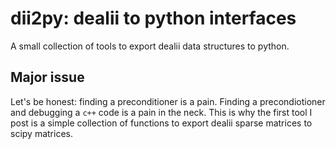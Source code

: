 # dii2py: dealii to python interfaces

A small collection of tools to export dealii data structures to python.

## Major issue

Let's be honest: finding a preconditioner is a pain. Finding a precondiotioner and debugging a `c++` code is a pain in the neck. This is why the first tool I post is a simple collection of functions to export dealii sparse matrices to scipy matrices.
